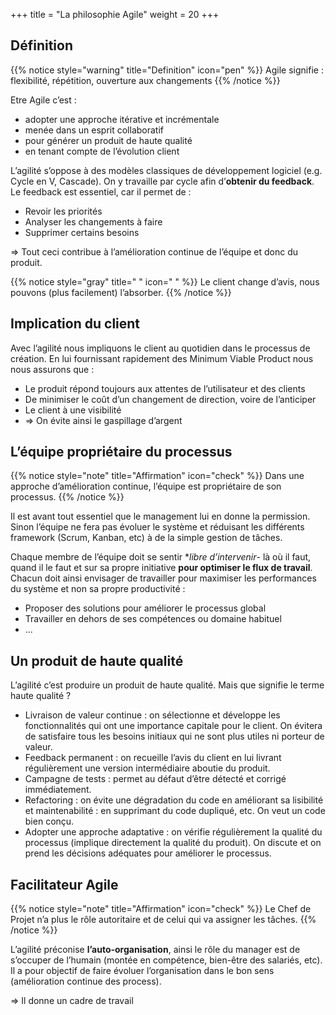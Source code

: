 +++
title = "La philosophie Agile"
weight = 20
+++

## Définition
{{% notice style="warning" title="Definition" icon="pen" %}}
Agile signifie : flexibilité, répétition, ouverture aux changements
{{% /notice %}}

Etre Agile c’est :
- adopter une approche itérative et incrémentale
- menée dans un esprit collaboratif
- pour générer un produit de haute qualité
- en tenant compte de l’évolution client

L’agilité s’oppose à des modèles classiques de développement logiciel (e.g. Cycle en V, Cascade). On y travaille par cycle afin d’**obtenir du feedback**. Le feedback est essentiel, car il
permet de :
- Revoir les priorités
- Analyser les changements à faire
- Supprimer certains besoins

⇒ Tout ceci contribue à l’amélioration continue de l’équipe et donc du produit.

{{% notice style="gray" title=" " icon=" " %}}
Le client change d’avis, nous pouvons (plus facilement) l’absorber.
{{% /notice %}}

## Implication du client
Avec l’agilité nous impliquons le client au quotidien dans le processus de création. En lui
fournissant rapidement des Minimum Viable Product nous nous assurons que :
- Le produit répond toujours aux attentes de l’utilisateur et des clients
- De minimiser le coût d’un changement de direction, voire de l’anticiper
- Le client à une visibilité
- ⇒ On évite ainsi le gaspillage d’argent

## L’équipe propriétaire du processus
{{% notice style="note" title="Affirmation" icon="check" %}}
Dans une approche d’amélioration continue, l’équipe est propriétaire de son processus.
{{% /notice %}}

Il est avant tout essentiel que le management lui en donne la permission. Sinon l’équipe ne
fera pas évoluer le système et réduisant les différents framework (Scrum, Kanban, etc) à de
la simple gestion de tâches.

Chaque membre de l’équipe doit se sentir **libre d’intervenir*- là où il faut, quand il le faut et sur
sa propre initiative **pour optimiser le flux de travail**. Chacun doit ainsi envisager de travailler
pour maximiser les performances du système et non sa propre productivité :
- Proposer des solutions pour améliorer le processus global
- Travailler en dehors de ses compétences ou domaine habituel
- ...

## Un produit de haute qualité
L’agilité c’est produire un produit de haute qualité. Mais que signifie le terme haute qualité ?
- Livraison de valeur continue : on sélectionne et développe les fonctionnalités qui ont
une importance capitale pour le client. On évitera de satisfaire tous les besoins initiaux
qui ne sont plus utiles ni porteur de valeur.
- Feedback permanent : on recueille l’avis du client en lui livrant régulièrement une version intermédiaire aboutie du produit.
- Campagne de tests : permet au défaut d’être détecté et corrigé immédiatement.
- Refactoring : on évite une dégradation du code en améliorant sa lisibilité et maintenabilité : en supprimant du code dupliqué, etc. On veut un code bien conçu.
- Adopter une approche adaptative : on vérifie régulièrement la qualité du processus
(implique directement la qualité du produit). On discute et on prend les décisions adéquates pour améliorer le processus.

## Facilitateur Agile
{{% notice style="note" title="Affirmation" icon="check" %}}
Le Chef de Projet n’a plus le rôle autoritaire et de celui qui va assigner les tâches.
{{% /notice %}}

L’agilité préconise **l’auto-organisation**, ainsi le rôle du manager est de s’occuper de l’humain
(montée en compétence, bien-être des salariés, etc). Il a pour objectif de faire évoluer l’organisation dans le bon sens (amélioration continue des process).

⇒ Il donne un cadre de travail